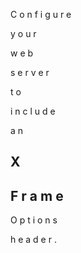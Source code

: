 C
o
n
f
i
g
u
r
e
 
y
o
u
r
 
w
e
b
 
s
e
r
v
e
r
 
t
o
 
i
n
c
l
u
d
e
 
a
n
 
X
-
F
r
a
m
e
-
O
p
t
i
o
n
s
 
h
e
a
d
e
r
.